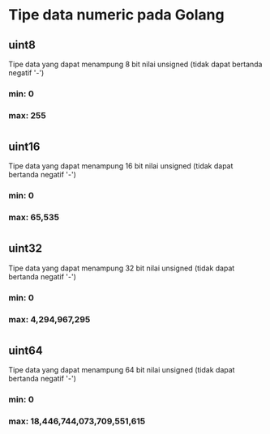 # Tipe data numeric pada Golang


## uint8
Tipe data yang dapat menampung 8 bit nilai unsigned (tidak dapat bertanda negatif '-')
### min: 0
### max: 255
#

## uint16
Tipe data yang dapat menampung 16 bit nilai unsigned (tidak dapat bertanda negatif '-')
### min: 0
### max: 65,535
#

## uint32
Tipe data yang dapat menampung 32 bit nilai unsigned (tidak dapat bertanda negatif '-')
### min: 0 
### max: 4,294,967,295
#

## uint64
Tipe data yang dapat menampung 64 bit nilai unsigned (tidak dapat bertanda negatif '-')
### min: 0
### max: 18,446,744,073,709,551,615
#
